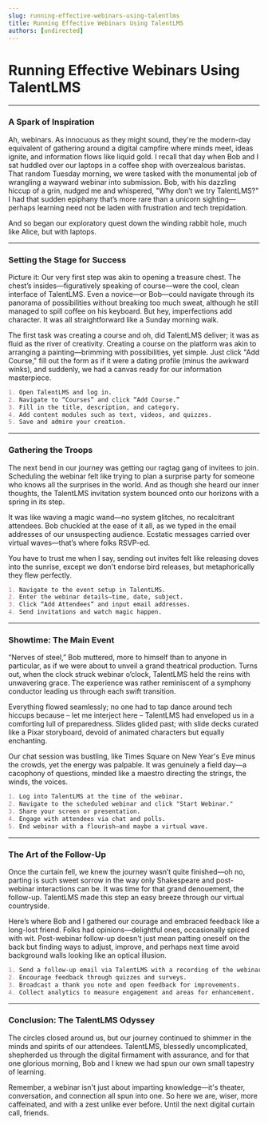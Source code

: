 ```yaml
---
slug: running-effective-webinars-using-talentlms
title: Running Effective Webinars Using TalentLMS
authors: [undirected]
---
```



# Running Effective Webinars Using TalentLMS

---

### A Spark of Inspiration

Ah, webinars. As innocuous as they might sound, they're the modern-day equivalent of gathering around a digital campfire where minds meet, ideas ignite, and information flows like liquid gold. I recall that day when Bob and I sat huddled over our laptops in a coffee shop with overzealous baristas. That random Tuesday morning, we were tasked with the monumental job of wrangling a wayward webinar into submission. Bob, with his dazzling hiccup of a grin, nudged me and whispered, "Why don’t we try TalentLMS?" I had that sudden epiphany that’s more rare than a unicorn sighting—perhaps learning need not be laden with frustration and tech trepidation. 

And so began our exploratory quest down the winding rabbit hole, much like Alice, but with laptops.

---

### Setting the Stage for Success

Picture it: Our very first step was akin to opening a treasure chest. The chest’s insides—figuratively speaking of course—were the cool, clean interface of TalentLMS. Even a novice—or Bob—could navigate through its panorama of possibilities without breaking too much sweat, although he still managed to spill coffee on his keyboard. But hey, imperfections add character. It was all straightforward like a Sunday morning walk.

The first task was creating a course and oh, did TalentLMS deliver; it was as fluid as the river of creativity. Creating a course on the platform was akin to arranging a painting—brimming with possibilities, yet simple. Just click "Add Course," fill out the form as if it were a dating profile (minus the awkward winks), and suddenly, we had a canvas ready for our information masterpiece.

```markdown
1. Open TalentLMS and log in.
2. Navigate to “Courses” and click “Add Course.”
3. Fill in the title, description, and category.
4. Add content modules such as text, videos, and quizzes.
5. Save and admire your creation.
```

---

### Gathering the Troops

The next bend in our journey was getting our ragtag gang of invitees to join. Scheduling the webinar felt like trying to plan a surprise party for someone who knows all the surprises in the world. And as though she heard our inner thoughts, the TalentLMS invitation system bounced onto our horizons with a spring in its step.

It was like waving a magic wand—no system glitches, no recalcitrant attendees. Bob chuckled at the ease of it all, as we typed in the email addresses of our unsuspecting audience. Ecstatic messages carried over virtual waves—that’s where folks RSVP-ed.

You have to trust me when I say, sending out invites felt like releasing doves into the sunrise, except we don't endorse bird releases, but metaphorically they flew perfectly.

```markdown
1. Navigate to the event setup in TalentLMS.
2. Enter the webinar details—time, date, subject.
3. Click “Add Attendees” and input email addresses.
4. Send invitations and watch magic happen.
```

---

### Showtime: The Main Event

“Nerves of steel,” Bob muttered, more to himself than to anyone in particular, as if we were about to unveil a grand theatrical production. Turns out, when the clock struck webinar o’clock, TalentLMS held the reins with unwavering grace. The experience was rather reminiscent of a symphony conductor leading us through each swift transition.

Everything flowed seamlessly; no one had to tap dance around tech hiccups because – let me interject here – TalentLMS had enveloped us in a comforting lull of preparedness. Slides glided past; with slide decks curated like a Pixar storyboard, devoid of animated characters but equally enchanting.

Our chat session was bustling, like Times Square on New Year's Eve minus the crowds, yet the energy was palpable. It was genuinely a field day—a cacophony of questions, minded like a maestro directing the strings, the winds, the voices.

```markdown
1. Log into TalentLMS at the time of the webinar.
2. Navigate to the scheduled webinar and click "Start Webinar."
3. Share your screen or presentation.
4. Engage with attendees via chat and polls.
5. End webinar with a flourish–and maybe a virtual wave.
```

---

### The Art of the Follow-Up

Once the curtain fell, we knew the journey wasn’t quite finished—oh no, parting is such sweet sorrow in the way only Shakespeare and post-webinar interactions can be. It was time for that grand denouement, the follow-up. TalentLMS made this step an easy breeze through our virtual countryside.

Here’s where Bob and I gathered our courage and embraced feedback like a long-lost friend. Folks had opinions—delightful ones, occasionally spiced with wit. Post-webinar follow-up doesn't just mean patting oneself on the back but finding ways to adjust, improve, and perhaps next time avoid background walls looking like an optical illusion.

```markdown
1. Send a follow-up email via TalentLMS with a recording of the webinar.
2. Encourage feedback through quizzes and surveys.
3. Broadcast a thank you note and open feedback for improvements.
4. Collect analytics to measure engagement and areas for enhancement.
```

---

### Conclusion: The TalentLMS Odyssey

The circles closed around us, but our journey continued to shimmer in the minds and spirits of our attendees. TalentLMS, blessedly uncomplicated, shepherded us through the digital firmament with assurance, and for that one glorious morning, Bob and I knew we had spun our own small tapestry of learning.

Remember, a webinar isn't just about imparting knowledge—it's theater, conversation, and connection all spun into one. So here we are, wiser, more caffeinated, and with a zest unlike ever before. Until the next digital curtain call, friends.